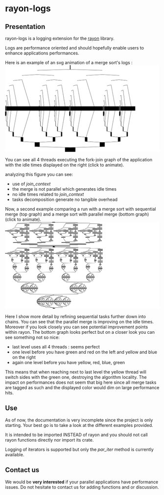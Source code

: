 # rayon-logs

## Presentation

rayon-logs is a logging extension for the [rayon](https://github.com/rayon-rs/rayon) library.

Logs are performance oriented and should hopefully enable users to enhance applications performances.

Here is an example of an svg animation of a merge sort's logs :
![merge sort animation](merge_sort_sequential_merge.svg)

You can see all 4 threads executing the fork-join graph of the application with the idle times displayed on the right
(click to animate).

analyzing this figure you can see:

- use of *join_context*
- the merge is not parallel which generates idle times
- no idle times related to *join_context*
- tasks decomposition generate no tangible overhead

Now, a second example comparing a run with a merge sort with sequential merge (top graph) and a
merge sort with parallel merge (bottom graph) (click to animate).
![merge sort parallel_animation](merge_sort_parallel_merge.svg)

Here I show more detail by refining sequential tasks further down into chains.
You can see that the parallel merge is improving on the idle times.
Moreover if you look closely you can see potential improvement points within rayon.
The bottom graph looks perfect but on a closer look you can see something not so nice:

- last level uses all 4 threads : seems perfect
- one level before you have green and red on the left and yellow and blue on the right
- again one level before you have yellow, red, blue, green

This means that when reaching next to last level the yellow thread will switch sides
with the green one, destroying the algorithm locality.
The impact on performances does not seem that big here since
all merge tasks are tagged as such and the displayed color would dim on large performance hits.


## Use

As of now, the documentation is very incomplete since the project is only starting.
Your best go is to take a look at the different examples provided.

It is intended to be imported INSTEAD of rayon and you should not call rayon functions directly nor import
its crate.

Logging of iterators is supported but only the *par_iter* method is currently available.

## Contact us

We would be **very interested** if your parallel applications have performance issues. Do not hesitate to contact us
for adding functions and or discussion.
